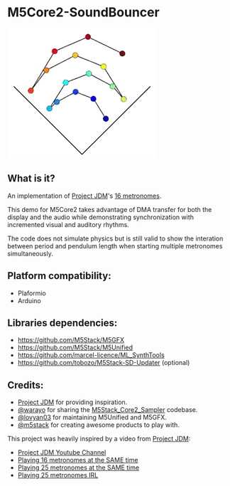 # M5Core2-SoundBouncer

[![Pendulum Wave](img/bouncer.png)](https://www.youtube.com/watch?v=UUc0wJBElTs)


## What is it?

An implementation of [Project JDM](https://www.youtube.com/channel/UCHAiieQmQBS38_AUkPf-7iQ)'s [16 metronomes](https://www.youtube.com/watch?v=MH03ZJaNe8A).

This demo for M5Core2 takes advantage of DMA transfer for both the
display and the audio while demonstrating synchronization with
incremented visual and auditory rhythms.

The code does not simulate physics but is still valid to show
the interation between period and pendulum length when starting
multiple metronomes simultaneously.


## Platform compatibility:

  - Plaformio
  - Arduino


## Libraries dependencies:

  - https://github.com/M5Stack/M5GFX
  - https://github.com/M5Stack/M5Unified
  - https://github.com/marcel-licence/ML_SynthTools
  - https://github.com/tobozo/M5Stack-SD-Updater (optional)


## Credits:

  - [Project JDM](https://www.instagram.com/project.jdm/) for providing inspiration.
  - [@warayo](https://github.com/wararyo) for sharing the [M5Stack_Core2_Sampler](https://github.com/wararyo/M5Stack_Core2_Sampler) codebase.
  - [@lovyan03](https://github.com/lovyan03) for maintaining M5Unified and M5GFX.
  - [@m5stack](https://github.com/m5stack) for creating awesome products to play with.

This project was heavily inspired by a video from [Project JDM](https://www.instagram.com/project.jdm/):

  - [Project JDM Youtube Channel](https://www.youtube.com/channel/UCHAiieQmQBS38_AUkPf-7iQ)
  - [Playing 16 metronomes at the SAME time](https://www.youtube.com/watch?v=MH03ZJaNe8A)
  - [Playing 25 metronomes at the SAME time](https://www.youtube.com/watch?v=KuQKXHKAUw4)
  - [Playing 25 metronomes IRL](https://www.youtube.com/watch?v=YhMiuzyU1ag)


